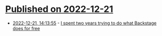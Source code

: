 # [Published on 2022-12-21](index.md)

* [2022-12-21, 14:13:55](https://news.ycombinator.com/item?id=34080955) - [I spent two years trying to do what Backstage does for free](https://stackoverflow.blog/2022/12/21/i-spent-two-years-trying-to-do-what-backstage-does-for-free/)
